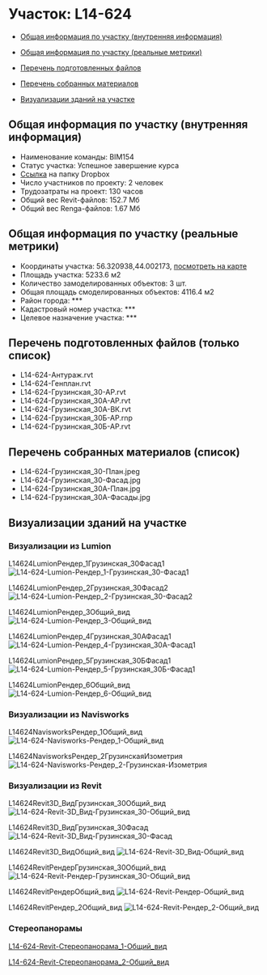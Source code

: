 # Участок: L14-624

* [Общая информация по участку (внутренняя информация)](#Chapter1)

* [Общая информация по участку (реальные метрики)](#Chapter2)

* [Перечень подготовленных файлов](#Chapter3)

* [Перечень собранных материалов](#Chapter4)

* [Визуализации зданий на участке](#Chapter6)

## <a id="Chapter1"></a> Общая информация по участку (внутренняя информация)
+ Наименование команды: BIM154
+ Статус участка: Успешное завершение курса
+ [Ссылка](https://www.dropbox.com/sh/wvvgv1nw1iqred9/AABsYfM02RT58mU8G0OqtXsNa/L14_624?dl=0) на папку Dropbox
+ Число участников по проекту: 2 человек
+ Трудозатраты на проект: 130 часов
+ Общий вес Revit-файлов: 152.7 Мб
+ Общий вес Renga-файлов: 1.67 Мб
## <a id="Chapter2"></a> Общая информация по участку (реальные метрики)
+ Координаты участка: 56.320938,44.002173, [посмотреть на карте](https://yandex.ru/maps/47/nizhny-novgorod/?ll=44.002173%2C56.320938&z=19)
+ Площадь участка: 5233.6 м2
+ Количество замоделированных объектов: 3 шт.
+ Общая площадь смоделированных объектов: 4116.4 м2
+ Район города: *** 
+ Кадастровый номер участка: *** 
+ Целевое назначение участка: *** 
## <a id="Chapter3"></a> Перечень подготовленных файлов (только список)
+ L14-624-Антураж.rvt
+ L14-624-Генплан.rvt
+ L14-624-Грузинская_30-АР.rvt
+ L14-624-Грузинская_30А-АР.rvt
+ L14-624-Грузинская_30А-ВК.rvt
+ L14-624-Грузинская_30Б-АР.rnp
+ L14-624-Грузинская_30Б-АР.rvt
## <a id="Chapter4"></a> Перечень собранных материалов (список)
+ L14-624-Грузинская_30-План.jpeg
+ L14-624-Грузинская_30-Фасад.jpg
+ L14-624-Грузинская_30А-План.jpg
+ L14-624-Грузинская_30А-Фасады.jpg
## <a id="Chapter6"></a> Визуализации зданий на участке
### Визуализации из Lumion
L14624LumionРендер_1Грузинская_30Фасад1
![L14-624-Lumion-Рендер_1-Грузинская_30-Фасад1](/Images/L14_624/L14-624-Lumion-Рендер_1-Грузинская_30-Фасад1_Compressed.jpg)

L14624LumionРендер_2Грузинская_30Фасад2
![L14-624-Lumion-Рендер_2-Грузинская_30-Фасад2](/Images/L14_624/L14-624-Lumion-Рендер_2-Грузинская_30-Фасад2_Compressed.jpg)

L14624LumionРендер_3Общий_вид
![L14-624-Lumion-Рендер_3-Общий_вид](/Images/L14_624/L14-624-Lumion-Рендер_3-Общий_вид_Compressed.jpg)

L14624LumionРендер_4Грузинская_30АФасад1
![L14-624-Lumion-Рендер_4-Грузинская_30А-Фасад1](/Images/L14_624/L14-624-Lumion-Рендер_4-Грузинская_30А-Фасад1_Compressed.jpg)

L14624LumionРендер_5Грузинская_30БФасад1
![L14-624-Lumion-Рендер_5-Грузинская_30Б-Фасад1](/Images/L14_624/L14-624-Lumion-Рендер_5-Грузинская_30Б-Фасад1_Compressed.jpg)

L14624LumionРендер_6Общий_вид
![L14-624-Lumion-Рендер_6-Общий_вид](/Images/L14_624/L14-624-Lumion-Рендер_6-Общий_вид_Compressed.jpg)

### Визуализации из Navisworks
L14624NavisworksРендер_1Общий_вид
![L14-624-Navisworks-Рендер_1-Общий_вид](/Images/L14_624/L14-624-Navisworks-Рендер_1-Общий_вид_Compressed.jpg)

L14624NavisworksРендер_2ГрузинскаяИзометрия
![L14-624-Navisworks-Рендер_2-Грузинская-Изометрия](/Images/L14_624/L14-624-Navisworks-Рендер_2-Грузинская-Изометрия_Compressed.jpg)

### Визуализации из Revit
L14624Revit3D_ВидГрузинская_30Общий_вид
![L14-624-Revit-3D_Вид-Грузинская_30-Общий_вид](/Images/L14_624/L14-624-Revit-3D_Вид-Грузинская_30-Общий_вид_Compressed.jpg)

L14624Revit3D_ВидГрузинская_30Фасад
![L14-624-Revit-3D_Вид-Грузинская_30-Фасад](/Images/L14_624/L14-624-Revit-3D_Вид-Грузинская_30-Фасад_Compressed.jpg)

L14624Revit3D_ВидОбщий_вид
![L14-624-Revit-3D_Вид-Общий_вид](/Images/L14_624/L14-624-Revit-3D_Вид-Общий_вид_Compressed.jpg)

L14624RevitРендерГрузинская_30Общий_вид
![L14-624-Revit-Рендер-Грузинская_30-Общий_вид](/Images/L14_624/L14-624-Revit-Рендер-Грузинская_30-Общий_вид_Compressed.jpg)

L14624RevitРендерОбщий_вид
![L14-624-Revit-Рендер-Общий_вид](/Images/L14_624/L14-624-Revit-Рендер-Общий_вид_Compressed.jpg)

L14624RevitРендер_2Общий_вид
![L14-624-Revit-Рендер_2-Общий_вид](/Images/L14_624/L14-624-Revit-Рендер_2-Общий_вид_Compressed.jpg)

### Стереопанорамы
[L14-624-Revit-Стереопанорама_1-Общий_вид](https://pano.autodesk.com/pano.html?url=jpgs/062c7c8a-85bd-461b-8f95-99a6e1d8f607&version=2)

[L14-624-Revit-Стереопанорама_2-Общий_вид](https://pano.autodesk.com/pano.html?url=jpgs/c6092766-ae35-4ea0-ba95-1f19b6417960&version=2)

